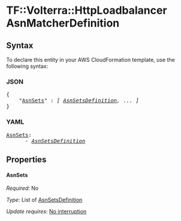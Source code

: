 # TF::Volterra::HttpLoadbalancer AsnMatcherDefinition

## Syntax

To declare this entity in your AWS CloudFormation template, use the following syntax:

### JSON

<pre>
{
    "<a href="#asnsets" title="AsnSets">AsnSets</a>" : <i>[ <a href="asnsetsdefinition.md">AsnSetsDefinition</a>, ... ]</i>
}
</pre>

### YAML

<pre>
<a href="#asnsets" title="AsnSets">AsnSets</a>: <i>
      - <a href="asnsetsdefinition.md">AsnSetsDefinition</a></i>
</pre>

## Properties

#### AsnSets

_Required_: No

_Type_: List of <a href="asnsetsdefinition.md">AsnSetsDefinition</a>

_Update requires_: [No interruption](https://docs.aws.amazon.com/AWSCloudFormation/latest/UserGuide/using-cfn-updating-stacks-update-behaviors.html#update-no-interrupt)


